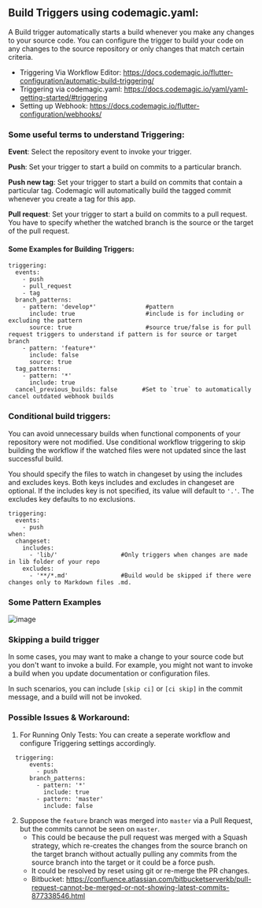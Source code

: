 ## Build Triggers using codemagic.yaml:

A Build trigger automatically starts a build whenever you make any changes to your source code. You can configure the trigger to build your code on any changes to the source repository or only changes that match certain criteria.

- Triggering Via Workflow Editor: https://docs.codemagic.io/flutter-configuration/automatic-build-triggering/
- Triggering via codemagic.yaml: https://docs.codemagic.io/yaml/yaml-getting-started/#triggering
- Setting up Webhook: https://docs.codemagic.io/flutter-configuration/webhooks/

### Some useful terms to understand Triggering:

**Event**: Select the repository event to invoke your trigger.

**Push**: Set your trigger to start a build on commits to a particular branch.

**Push new tag**: Set your trigger to start a build on commits that contain a particular tag. Codemagic will automatically build the tagged commit whenever you create a tag for this app. 

**Pull request**: Set your trigger to start a build on commits to a pull request. You have to specify whether the watched branch is the source or the target of the pull request.

#### Some Examples for Building Triggers:

    triggering:
      events:
        - push
        - pull_request
        - tag
      branch_patterns:
        - pattern: 'develop*'              #pattern
          include: true                    #include is for including or excluding the pattern
          source: true                     #source true/false is for pull request triggers to understand if pattern is for source or target branch
        - pattern: 'feature*'
          include: false
          source: true
      tag_patterns:
        - pattern: '*'
          include: true
      cancel_previous_builds: false       #Set to `true` to automatically cancel outdated webhook builds
 
### Conditional build triggers:

You can avoid unnecessary builds when functional components of your repository were not modified. Use conditional workflow triggering to skip building the workflow if the watched files were not updated since the last successful build.

You should specify the files to watch in changeset by using the includes and excludes keys. Both keys includes and excludes in changeset are optional. If the includes key is not specified, its value will default to `'.'`. The excludes key defaults to no exclusions.

    triggering:
      events:
        - push
    when:
      changeset:
        includes:
          - 'lib/'                  #Only triggers when changes are made in lib folder of your repo
        excludes:
          - '**/*.md'               #Build would be skipped if there were changes only to Markdown files .md.
        
### Some Pattern Examples
![image](https://user-images.githubusercontent.com/88487898/132688495-53fc01a8-6932-4e6f-994f-726133ead735.png)

### Skipping a build trigger
In some cases, you may want to make a change to your source code but you don't want to invoke a build. For example, you might not want to invoke a build when you update documentation or configuration files.

In such scenarios, you can include `[skip ci]` or `[ci skip]` in the commit message, and a build will not be invoked.

### Possible Issues & Workaround:

1. For Running Only Tests: You can create a seperate workflow and configure Triggering settings accordingly.
```
  triggering:
      events:
        - push
      branch_patterns:
        - pattern: '*'
          include: true
        - pattern: 'master'
          include: false
```
2. Suppose the `feature` branch was merged into `master` via a Pull Request, but the commits cannot be seen on `master`.
    - This could be because the pull request was merged with a Squash strategy, which re-creates the changes from the source branch on the target branch without actually pulling any commits from the source branch into the target or it could be a force push.
    - It could be resolved by reset using git or re-merge the PR changes.
    - Bitbucket: https://confluence.atlassian.com/bitbucketserverkb/pull-request-cannot-be-merged-or-not-showing-latest-commits-877338546.html
